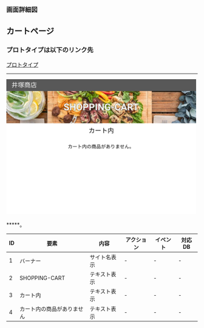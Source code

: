 ### 画面詳細図
## カートページ
### プロトタイプは以下のリンク先
[プロトタイプ](https://www.figma.com/file/iN4iPbRPMB0Yrkr3Ckt9mN/Untitled?node-id=0%3A1)
*****
<img src="../img/orignal-shopping-cartpage.png" width="500">

*****。

| ID | 要素 | 内容 | アクション | イベント | 対応DB |
|----|------|------|------------|----------|--------|
|1   |バーナー|サイト名表示|-    |-         |-       |
|2   |SHOPPING-CART|テキスト表示|-    |-         |-       |
|3   |カート内|テキスト表示|-    |-         |-       |
|4   |カート内の商品がありません|テキスト表示|-    |-         |-     |
